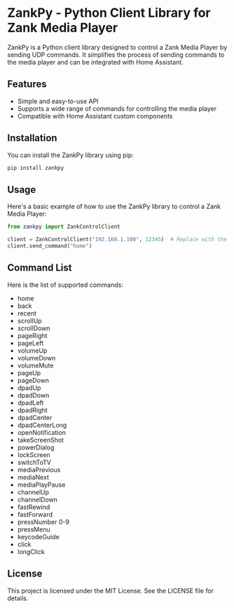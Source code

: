 # ZankPy - Python Client Library for Zank Media Player

ZankPy is a Python client library designed to control a Zank Media Player by sending UDP commands. It simplifies the process of sending commands to the media player and can be integrated with Home Assistant.

## Features

- Simple and easy-to-use API
- Supports a wide range of commands for controlling the media player
- Compatible with Home Assistant custom components

## Installation

You can install the ZankPy library using pip:

```bash
pip install zankpy
```

## Usage

Here's a basic example of how to use the ZankPy library to control a Zank Media Player:

```python
from zankpy import ZankControlClient

client = ZankControlClient("192.168.1.100", 12345)  # Replace with the correct IP address and port number
client.send_command("home")
```

## Command List

Here is the list of supported commands:

- home
- back
- recent
- scrollUp
- scrollDown
- pageRight
- pageLeft
- volumeUp
- volumeDown
- volumeMute
- pageUp
- pageDown
- dpadUp
- dpadDown
- dpadLeft
- dpadRight
- dpadCenter
- dpadCenterLong
- openNotification
- takeScreenShot
- powerDialog
- lockScreen
- switchToTV
- mediaPrevious
- mediaNext
- mediaPlayPause
- channelUp
- channelDown
- fastRewind
- fastForward
- pressNumber 0-9
- pressMenu
- keycodeGuide
- click
- longClick

## License

This project is licensed under the MIT License. See the LICENSE file for details.
